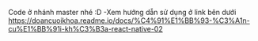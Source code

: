 Code ở nhánh master nhé :D
-Xem hướng dẫn sử dụng ở link bên dưới
https://doancuoikhoa.readme.io/docs/%C4%91%E1%BB%93-%C3%A1n-cu%E1%BB%91i-kh%C3%B3a-react-native-02
